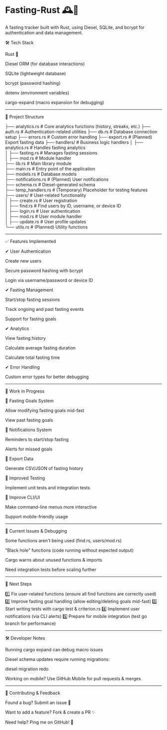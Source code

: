 
#  Fasting-Rust 🕰️🚀

A fasting tracker built with Rust, using Diesel, SQLite, and bcrypt for authentication and data management.

🛠️ Tech Stack

Rust 🦀

Diesel ORM (for database interactions)

SQLite (lightweight database)

bcrypt (password hashing)

dotenv (environment variables)

cargo-expand (macro expansion for debugging)



---

📂 Project Structure

├── analytics.rs       # Core analytics functions (history, streaks, etc.)
├── auth.rs            # Authentication-related utilities
├── db.rs              # Database connection setup
├── errors.rs          # Custom error handling
├── export.rs          # (Planned) Export fasting data
├── handlers/          # Business logic handlers
│   ├── analytics.rs   # Handles fasting analytics  
│   ├── fasting.rs     # Manages fasting sessions  
│   ├── mod.rs         # Module handler  
├── lib.rs             # Main library module  
├── main.rs            # Entry point of the application  
├── models.rs          # Database models  
├── notifications.rs   # (Planned) User notifications  
├── schema.rs          # Diesel-generated schema  
├── temp_handlers.rs   # (Temporary) Placeholder for testing features  
├── users/             # User-related functionality  
│   ├── create.rs      # User registration  
│   ├── find.rs        # Find users by ID, username, or device ID  
│   ├── login.rs       # User authentication  
│   ├── mod.rs         # User module handler  
│   ├── update.rs      # User profile updates  
└── utils.rs           # (Planned) Utility functions


---

✅ Features Implemented

✔ User Authentication

Create new users

Secure password hashing with bcrypt

Login via username/password or device ID


✔ Fasting Management

Start/stop fasting sessions

Track ongoing and past fasting events

Support for fasting goals


✔ Analytics

View fasting history

Calculate average fasting duration

Calculate total fasting time


✔ Error Handling

Custom error types for better debugging



---

🚧 Work in Progress

🔄 Fasting Goals System

Allow modifying fasting goals mid-fast

View past fasting goals


🔄 Notifications System

Reminders to start/stop fasting

Alerts for missed goals


🔄 Export Data

Generate CSV/JSON of fasting history


🔄 Improved Testing

Implement unit tests and integration tests


🔄 Improve CLI/UI

Make command-line menus more interactive

Support mobile-friendly usage



---

🐛 Current Issues & Debugging

Some functions aren't being used (find.rs, users/mod.rs)

"Black hole" functions (code running without expected output)

Cargo warns about unused functions & imports

Need integration tests before scaling further



---

📌 Next Steps

1️⃣ Fix user-related functions (ensure all find functions are correctly used)
2️⃣ Improve fasting goal handling (allow editing/deleting goals mid-fast)
3️⃣ Start writing tests with cargo test & criterion.rs
4️⃣ Implement user notifications (via CLI alerts)
5️⃣ Prepare for mobile integration (test go branch for performance)


---

🛠️ Developer Notes

Running cargo expand can debug macro issues

Diesel schema updates require running migrations:

diesel migration redo

Working on mobile? Use GitHub Mobile for pull requests & merges



---

📣 Contributing & Feedback

Found a bug? Submit an issue 📌

Want to add a feature? Fork & create a PR ✨

Need help? Ping me on GitHub! 🚀